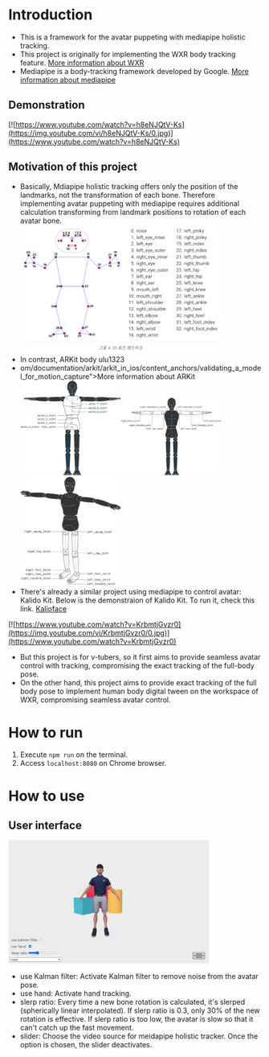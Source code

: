 # Introduction
- This is a framework for the avatar puppeting with mediapipe holistic tracking.
- This project is originally for implementing the WXR body tracking feature. [More information about WXR](https://www.wxr.onl/)
- Mediapipe is a body-tracking framework developed by Google. [More information about mediapipe](https://developers.google.com/mediapipe)
## Demonstration
[![https://www.youtube.com/watch?v=h8eNJQtV-Ks](https://img.youtube.com/vi/h8eNJQtV-Ks/0.jpg)](https://www.youtube.com/watch?v=h8eNJQtV-Ks)
## Motivation of this project
- <span>Basically, Mdiapipe holistic tracking offers only the position of the landmarks, not the transformation of each bone. Therefore implementing avatar puppeting with mediapipe requires additional calculation transforming from landmark positions to rotation of each avatar bone.</span><br><img src="./img/landmarks.png" alt="drawing" width="400"/>
- <span>In contrast, ARKit body ulu1323
- om/documentation/arkit/arkit_in_ios/content_anchors/validating_a_model_for_motion_capture">More information about ARKit</a></span><br><img src="./img/arkitbones1.png" width="200"/><img src="./img/arkitbones3.png" width="200"/><img src="./img/arkitbones4.png" width="200"/>
- There's already a similar project using mediapipe to control avatar: Kalido Kit. Below is the demonstraion of Kalido Kit. To run it, check this link. [Kalioface](https://3d.kalidoface.com/)

[![https://www.youtube.com/watch?v=KrbmtjGvzr0](https://img.youtube.com/vi/KrbmtjGvzr0/0.jpg)](https://www.youtube.com/watch?v=KrbmtjGvzr0)
- But this project is for v-tubers, so it first aims to provide seamless avatar control with tracking, compromising the exact tracking of the full-body pose.
- On the other hand, this project aims to provide exact tracking of the full body pose to implement human body digital tween on the workspace of WXR, compromising seamless avatar control.


# How to run
1. Execute `npm run` on the terminal.
2. Access `localhost:8080` on Chrome browser.


# How to use
## User interface
<img src="./img/page.png" width="400"></img>
- use Kalman filter: Activate Kalman filter to remove noise from the avatar pose.
- use hand: Activate hand tracking.
- slerp ratio: Every time a new bone rotation is calculated, it's slerped (spherically linear interpolated). If slerp ratio is 0.3, only 30% of the new rotation is effective. If slerp ratio is too low, the avatar is slow so that it can't catch up the fast movement.
- slider: Choose the video source for meidapipe holistic tracker. Once the option is chosen, the slider deactivates.
